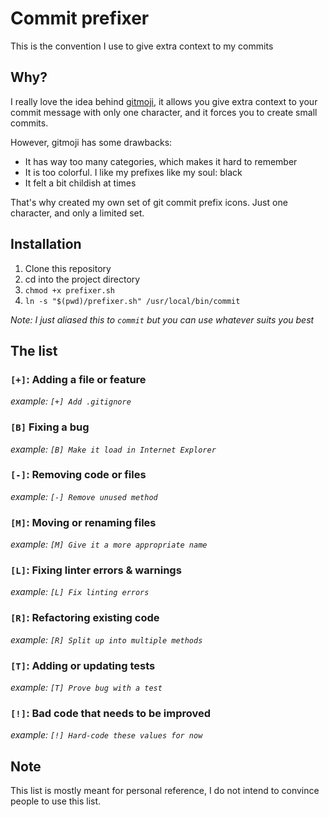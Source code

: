 # Commit prefixer

This is the convention I use to give extra context to my commits

## Why?

I really love the idea behind [gitmoji](https://gitmoji.carloscuesta.me/), it allows you give extra context to your commit message with only one character, and it forces you to create small commits.

However, gitmoji has some drawbacks:
- It has way too many categories, which makes it hard to remember
- It is too colorful. I like my prefixes like my soul: black
- It felt a bit childish at times

That's why created my own set of git commit prefix icons. Just one character, and only a limited set.

## Installation

1. Clone this repository
2. cd into the project directory
3. `chmod +x prefixer.sh`
4. `ln -s "$(pwd)/prefixer.sh" /usr/local/bin/commit`

_Note: I just aliased this to `commit` but you can use whatever suits you best_

## The list

### `[+]`: Adding a file or feature

_example: `[+] Add .gitignore`_

### `[B]` Fixing a bug

_example: `[B] Make it load in Internet Explorer`_

### `[-]`: Removing code or files

_example: `[-] Remove unused method`_

### `[M]`: Moving or renaming files

_example: `[M] Give it a more appropriate name`_

### `[L]`: Fixing linter errors & warnings

_example: `[L] Fix linting errors`_

### `[R]`: Refactoring existing code

_example: `[R] Split up into multiple methods`_

### `[T]`: Adding or updating tests

_example: `[T] Prove bug with a test`_

### `[!]`: Bad code that needs to be improved

_example: `[!] Hard-code these values for now`_

## Note

This list is mostly meant for personal reference, I do not intend to convince people to use this list.  
